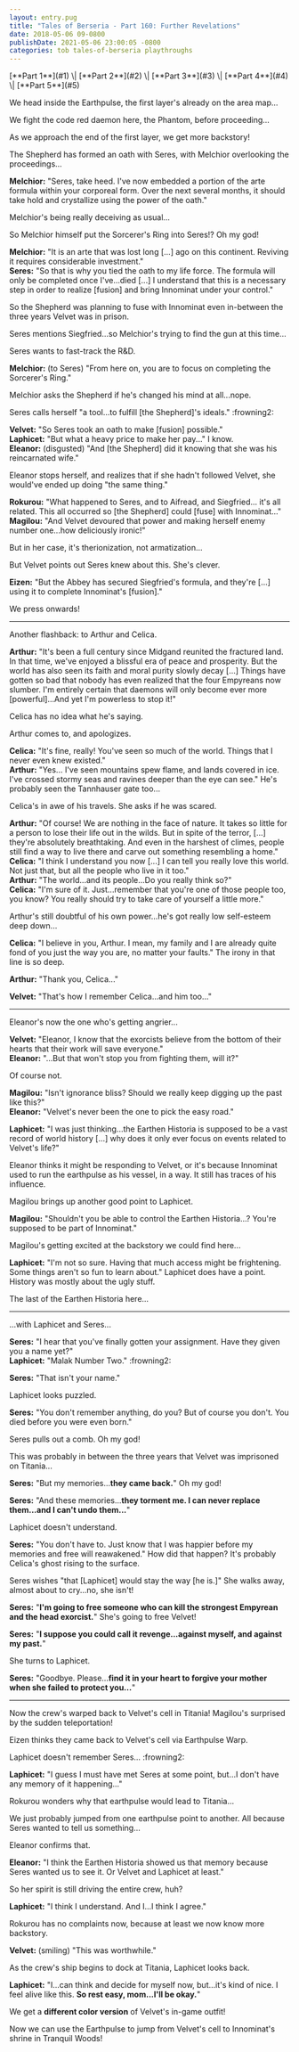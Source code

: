 ```yaml
---
layout: entry.pug
title: "Tales of Berseria - Part 160: Further Revelations"
date: 2018-05-06 09-0800
publishDate: 2021-05-06 23:00:05 -0800
categories: tob tales-of-berseria playthroughs
---
```


<p class="entry-partination" markdown="1">[**Part 1**](#1) \| [**Part 2**](#2) \| [**Part 3**](#3) \| [**Part 4**](#4) \| [**Part 5**](#5)</p>

<a name="1"></a>

We head inside the Earthpulse, the first layer's already on the area map...

We fight the code red daemon here, the Phantom, before proceeding...

As we approach the end of the first layer, we get more backstory!

The Shepherd has formed an oath with Seres, with Melchior overlooking the proceedings...

**Melchior:** "Seres, take heed. I've now embedded a portion of the arte formula within your corporeal form. Over the next several months, it should take hold and crystallize using the power of the oath."

Melchior's being really deceiving as usual...

So Melchior himself put the Sorcerer's Ring into Seres!? Oh my god!

**Melchior:** "It is an arte that was lost long [...] ago on this continent. Reviving it requires considerable investment."<br/>
**Seres:** "So that is why you tied the oath to my life force. The formula will only be completed once I've...died [...] I understand that this is a necessary step in order to realize [fusion] and bring Innominat under your control."

So the Shepherd was planning to fuse with Innominat even in-between the three years Velvet was in prison.

Seres mentions Siegfried...so Melchior's trying to find the gun at this time...

Seres wants to fast-track the R&D.

**Melchior:** (to Seres) "From here on, you are to focus on completing the Sorcerer's Ring."

Melchior asks the Shepherd if he's changed his mind at all...nope.

Seres calls herself "a tool...to fulfill [the Shepherd]'s ideals." :frowning2:

**Velvet:** "So Seres took an oath to make [fusion] possible."<br/>
**Laphicet:** "But what a heavy price to make her pay..." I know.<br/>
**Eleanor:** (disgusted) "And [the Shepherd] did it knowing that she was his reincarnated wife."

Eleanor stops herself, and realizes that if she hadn't followed Velvet, she would've ended up doing "the same thing."

**Rokurou:** "What happened to Seres, and to Aifread, and Siegfried... it's all related. This all occurred so [the Shepherd] could [fuse] with Innominat..."<br/>
**Magilou:** "And Velvet devoured that power and making herself enemy number one...how deliciously ironic!"

But in her case, it's therionization, not armatization...

But Velvet points out Seres knew about this. She's clever.

**Eizen:** "But the Abbey has secured Siegfried's formula, and they're [...] using it to complete Innominat's [fusion]."

We press onwards!

<a name="2"></a>

---

Another flashback: to Arthur and Celica.

**Arthur:** "It's been a full century since Midgand reunited the fractured land. In that time, we've enjoyed a blissful era of peace and prosperity. But the world has also seen its faith and moral purity slowly decay [...] Things have gotten so bad that nobody has even realized that the four Empyreans now slumber. I'm entirely certain that daemons will only become ever more [powerful]...And yet I'm powerless to stop it!"

Celica has no idea what he's saying.

Arthur comes to, and apologizes.

**Celica:** "It's fine, really! You've seen so much of the world. Things that I never even knew existed."<br/>
**Arthur:** "Yes... I've seen mountains spew flame, and lands covered in ice. I've crossed stormy seas and ravines deeper than the eye can see." He's probably seen the Tannhauser gate too...

Celica's in awe of his travels. She asks if he was scared.

**Arthur:** "Of course! We are nothing in the face of nature. It takes so little for a person to lose their life out in the wilds. But in spite of the terror, [...] they're absolutely breathtaking. And even in the harshest of climes, people still find a way to live there and carve out something resembling a home."<br/>
**Celica:** "I think I understand you now [...] I can tell you really love this world. Not just that, but all the people who live in it too."<br/>
**Arthur:** "The world...and its people...Do you really think so?"<br/>
**Celica:** "I'm sure of it. Just...remember that you're one of those people too, you know? You really should try to take care of yourself a little more."

Arthur's still doubtful of his own power...he's got really low self-esteem deep down...

**Celica:** "I believe in you, Arthur. I mean, my family and I are already quite fond of you just the way you are, no matter your faults." The irony in that line is so deep.

**Arthur:** "Thank you, Celica..."

**Velvet:** "That's how I remember Celica...and him too..."

<a name="3"></a>

---

Eleanor's now the one who's getting angrier...

**Velvet:** "Eleanor, I know that the exorcists believe from the bottom of their hearts that their work will save everyone."<br/>
**Eleanor:** "...But that won't stop you from fighting them, will it?"

Of course not.

**Magilou:** "Isn't ignorance bliss? Should we really keep digging up the past like this?"<br/>
**Eleanor:** "Velvet's never been the one to pick the easy road."

**Laphicet:** "I was just thinking...the Earthen Historia is supposed to be a vast record of world history [...] why does it only ever focus on events related to Velvet's life?"

Eleanor thinks it might be responding to Velvet, or it's because Innominat used to run the earthpulse as his vessel, in a way. It still has traces of his influence.

Magilou brings up another good point to Laphicet.

**Magilou:** "Shouldn't you be able to control the Earthen Historia...? You're supposed to be part of Innominat."

Magilou's getting excited at the backstory we could find here...

**Laphicet:** "I'm not so sure. Having that much access might be frightening. Some things aren't so fun to learn about." Laphicet does have a point. History was mostly about the ugly stuff.

The last of the Earthen Historia here...

<a name="4"></a>

---

...with Laphicet and Seres...

**Seres:** "I hear that you've finally gotten your assignment. Have they given you a name yet?"<br/>
**Laphicet:** "Malak Number Two." :frowning2:

**Seres:** "That isn't your name."

Laphicet looks puzzled.

**Seres:** "You don't remember anything, do you? But of course you don't. You died before you were even born."

Seres pulls out a comb. Oh my god!

This was probably in between the three years that Velvet was imprisoned on Titania...

**Seres:** "But my memories...**they came back.**" Oh my god!

**Seres:** "And these memories...**they torment me. I can never replace them...and I can't undo them...**"

Laphicet doesn't understand.

**Seres:** "You don't have to. Just know that I was happier before my memories and free will reawakened." How did that happen? It's probably Celica's ghost rising to the surface.

Seres wishes "that [Laphicet] would stay the way [he is.]" She walks away, almost about to cry...no, she isn't!

**Seres:** "**I'm going to free someone who can kill the strongest Empyrean and the head exorcist.**" She's going to free Velvet!

**Seres:** "**I suppose you could call it revenge...against myself, and against my past.**"

She turns to Laphicet.

**Seres:** "Goodbye. Please...**find it in your heart to forgive your mother when she failed to protect you...**"

<a name="5"></a>

---

Now the crew's warped back to Velvet's cell in Titania! Magilou's surprised by the sudden teleportation!

Eizen thinks they came back to Velvet's cell via Earthpulse Warp.

Laphicet doesn't remember Seres... :frowning2:

**Laphicet:** "I guess I must have met Seres at some point, but...I don't have any memory of it happening..."

Rokurou wonders why that earthpulse would lead to Titania...

We just probably jumped from one earthpulse point to another. All because Seres wanted to tell us something...

Eleanor confirms that.

**Eleanor:** "I think the Earthen Historia showed us that memory because Seres wanted us to see it. Or Velvet and Laphicet at least."

So her spirit is still driving the entire crew, huh?

**Laphicet:** "I think I understand. And I...I think I agree."

Rokurou has no complaints now, because at least we now know more backstory.

**Velvet:** (smiling) "This was worthwhile."

As the crew's ship begins to dock at Titania, Laphicet looks back.

**Laphicet:** "I...can think and decide for myself now, but...it's kind of nice. I feel alive like this. **So rest easy, mom...I'll be okay.**"

We get a **different color version** of Velvet's in-game outfit!

Now we can use the Earthpulse to jump from Velvet's cell to Innominat's shrine in Tranquil Woods!
